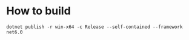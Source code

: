 # How to build

```shell
dotnet publish -r win-x64 -c Release --self-contained --framework net6.0
```